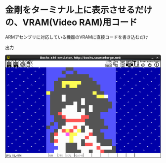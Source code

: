 # 金剛をターミナル上に表示させるだけの、VRAM(Video RAM)用コード

ARMアセンブリに対応している機器のVRAMに直接コードを書き込むだけ

出力

![out](./Screenshot.png?raw=true)
